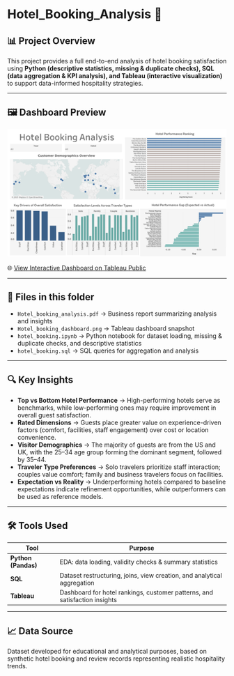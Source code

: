 # Hotel_Booking_Analysis 🏨

## 📊 Project Overview  
This project provides a full end-to-end analysis of hotel booking satisfaction using **Python (descriptive statistics, missing & duplicate checks), SQL (data aggregation & KPI analysis), and Tableau (interactive visualization)** to support data-informed hospitality strategies.

---

## 🖼️ Dashboard Preview  
[![Dashboard Preview](https://github.com/Vincentchien1995/Data-Business-Analysis-Portfolio/blob/main/SQL_Tableau_Projects/Hotel_booking_Analysis/Hotel_booking_dashboard.png)](https://public.tableau.com/app/profile/vincent.chien/viz/HotelBookingAnalysis_17613968529020/Dashboard1)

🌐 [View Interactive Dashboard on Tableau Public](https://public.tableau.com/app/profile/vincent.chien/viz/HotelBookingAnalysis_17613968529020/Dashboard1)  

---

## 📂 Files in this folder  
- `Hotel_booking_analysis.pdf` → Business report summarizing analysis and insights  
- `Hotel_booking_dashboard.png` → Tableau dashboard snapshot  
- `hotel_booking.ipynb` → Python notebook for dataset loading, missing & duplicate checks, and descriptive statistics  
- `hotel_booking.sql` → SQL queries for aggregation and analysis  

---

## 🔍 Key Insights  
- **Top vs Bottom Hotel Performance** → High-performing hotels serve as benchmarks, while low-performing ones may require improvement in overall guest satisfaction.  
- **Rated Dimensions** → Guests place greater value on experience-driven factors (comfort, facilities, staff engagement) over cost or location convenience.  
- **Visitor Demographics** → The majority of guests are from the US and UK, with the 25–34 age group forming the dominant segment, followed by 35–44.  
- **Traveler Type Preferences** → Solo travelers prioritize staff interaction; couples value comfort; family and business travelers focus on facilities.  
- **Expectation vs Reality** → Underperforming hotels compared to baseline expectations indicate refinement opportunities, while outperformers can be used as reference models.  

---

## 🛠 Tools Used  
| Tool | Purpose |
|------|---------|
| **Python (Pandas)** | EDA: data loading, validity checks & summary statistics |
| **SQL** | Dataset restructuring, joins, view creation, and analytical aggregation |
| **Tableau** | Dashboard for hotel rankings, customer patterns, and satisfaction insights |

---

## 📈 Data Source  
Dataset developed for educational and analytical purposes, based on synthetic hotel booking and review records representing realistic hospitality trends.
